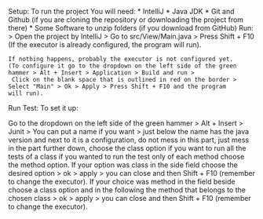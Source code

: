 Setup:
    To run the project You will need:
        * IntelliJ
        * Java JDK
        * Git and Github (if you are cloning the repository or downloading the project from there)
        * Some Software to unzip folders (if you download from GitHub)
Run:
    > Open the project by IntelliJ
    > Go to src/View/Main.java
    > Press Shift + F10 (If the executor is already configured, the program will run).
    
    If nothing happens, probably the executor is not configured yet.
    (To configure it go to the dropdown on the left side of the green hammer > Alt + Insert > Application > Build and run > 
     Click on the blank space that is outlined in red on the border > Select "Main" > Ok > Apply > Press Shift + F10 and the program          will run).
    
Run Test:
    To set it up:
 
  Go to the dropdown on the left side of the green hammer > Alt + Insert > Junit > You can put a name if you want >
  just below the name has the java version and next to it is a configuration, do not mess in this part,
  just mess in the part further down, choose the class option if you want to run all the tests of a class
  if you wanted to run the test only of each method choose the method option. If your option was class in the side
  field choose the desired option > ok > apply > you can close and then Shift + F10 (remember to change the executor).
  If your choice was method in the field beside choose a class option and in the following the method that belongs to the chosen class >
  ok > apply > you can close and then Shift + F10 (remember to change the executor).

